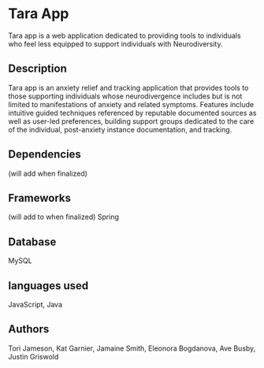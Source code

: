# Tara App

Tara app is a web application dedicated to providing tools to individuals who feel less equipped to support individuals with Neurodiversity.  

## Description

Tara app is an anxiety relief and tracking application that provides tools to those supporting individuals whose neurodivergence includes but is not limited to manifestations of anxiety and related symptoms. Features include intuitive guided techniques referenced by reputable documented sources as well as user-led preferences, building support groups dedicated to the care of the individual, post-anxiety instance documentation, and tracking.  


## Dependencies
(will add when finalized)

## Frameworks
(will add to when finalized)
Spring

## Database
MySQL

## languages used
JavaScript,
Java

## Authors
Tori Jameson,
Kat Garnier,
Jamaine Smith,
Eleonora Bogdanova,
Ave Busby,
Justin Griswold